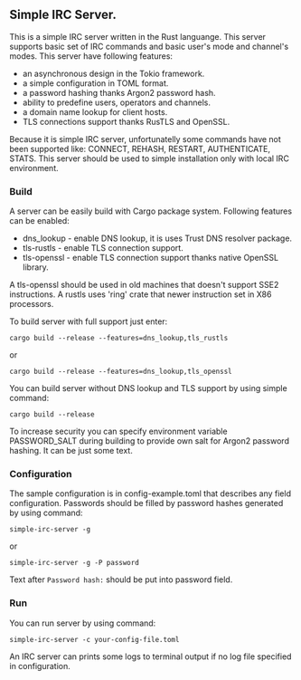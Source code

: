## Simple IRC Server.

This is a simple IRC server written in the Rust languange. This server supports
basic set of IRC commands and basic user's mode and channel's modes.
This server have following features:

* an asynchronous design in the Tokio framework.
* a simple configuration in TOML format.
* a password hashing thanks Argon2 password hash.
* ability to predefine users, operators and channels.
* a domain name lookup for client hosts.
* TLS connections support thanks RusTLS and OpenSSL.

Because it is simple IRC server, unfortunatelly some commands have not been supported like: 
CONNECT, REHASH, RESTART, AUTHENTICATE, STATS. This server should be used to simple
installation only with local IRC environment.

### Build

A server can be easily build with Cargo package system. Following features can be enabled:

* dns_lookup - enable DNS lookup, it is uses Trust DNS resolver package.
* tls-rustls - enable TLS connection support.
* tls-openssl - enable TLS connection support thanks native OpenSSL library.

A tls-openssl should be used in old machines that doesn't support SSE2 instructions.
A rustls uses 'ring' crate that newer instruction set in X86 processors.

To build server with full support just enter:

```
cargo build --release --features=dns_lookup,tls_rustls
```

or

```
cargo build --release --features=dns_lookup,tls_openssl
```

You can build server without DNS lookup and TLS support by using simple command:

```
cargo build --release
```

To increase security you can specify environment variable PASSWORD_SALT during building
to provide own salt for Argon2 password hashing. It can be just some text.

### Configuration

The sample configuration is in config-example.toml that describes any field configuration.
Passwords should be filled by password hashes generated by using command:

```
simple-irc-server -g
```

or 

```
simple-irc-server -g -P password
```

Text after `Password hash:` should be put into password field.

### Run

You can run server by using command:

```
simple-irc-server -c your-config-file.toml
```

An IRC server can prints some logs to terminal output if no log file specified
in configuration.
